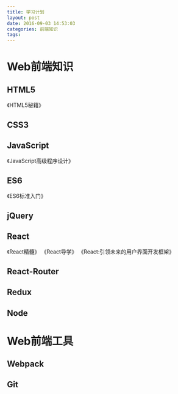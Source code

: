```yaml
---
title: 学习计划
layout: post
date: 2016-09-03 14:53:03
categories: 前端知识
tags:
---
```

# Web前端知识
## HTML5
《HTML5秘籍》

## CSS3

## JavaScript
《JavaScript高级程序设计》

## ES6
《ES6标准入门》

## jQuery

## React
《React精髓》
《React导学》
《React:引领未来的用户界面开发框架》

## React-Router

## Redux

## Node


# Web前端工具

## Webpack

## Git